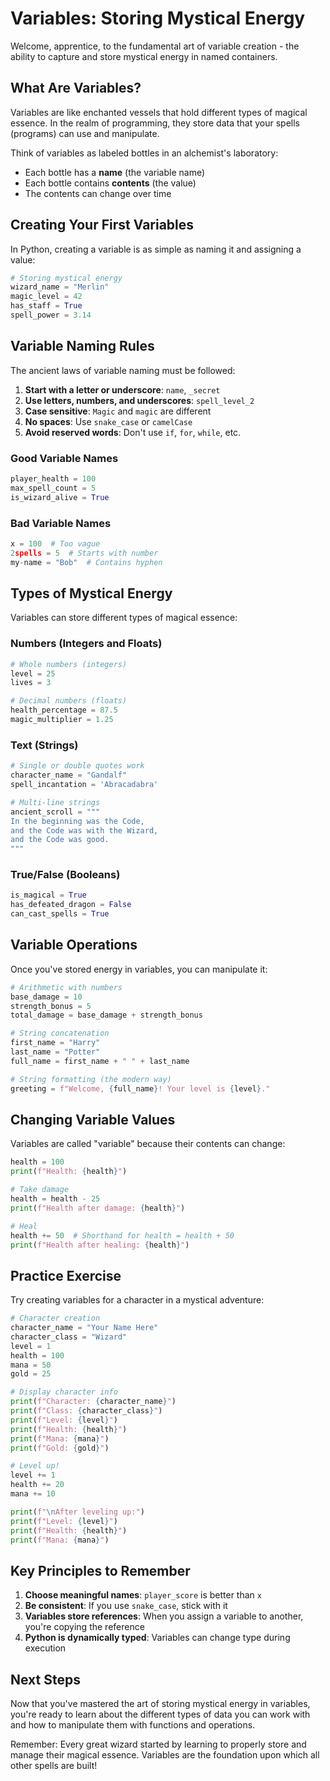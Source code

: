 # Variables: Storing Mystical Energy

Welcome, apprentice, to the fundamental art of variable creation - the ability to capture and store mystical energy in named containers.

## What Are Variables?

Variables are like enchanted vessels that hold different types of magical essence. In the realm of programming, they store data that your spells (programs) can use and manipulate.

Think of variables as labeled bottles in an alchemist's laboratory:
- Each bottle has a **name** (the variable name)
- Each bottle contains **contents** (the value)
- The contents can change over time

## Creating Your First Variables

In Python, creating a variable is as simple as naming it and assigning a value:

```python
# Storing mystical energy
wizard_name = "Merlin"
magic_level = 42
has_staff = True
spell_power = 3.14
```

## Variable Naming Rules

The ancient laws of variable naming must be followed:

1. **Start with a letter or underscore**: `name`, `_secret`
2. **Use letters, numbers, and underscores**: `spell_level_2`
3. **Case sensitive**: `Magic` and `magic` are different
4. **No spaces**: Use `snake_case` or `camelCase`
5. **Avoid reserved words**: Don't use `if`, `for`, `while`, etc.

### Good Variable Names
```python
player_health = 100
max_spell_count = 5
is_wizard_alive = True
```

### Bad Variable Names
```python
x = 100  # Too vague
2spells = 5  # Starts with number
my-name = "Bob"  # Contains hyphen
```

## Types of Mystical Energy

Variables can store different types of magical essence:

### Numbers (Integers and Floats)
```python
# Whole numbers (integers)
level = 25
lives = 3

# Decimal numbers (floats)
health_percentage = 87.5
magic_multiplier = 1.25
```

### Text (Strings)
```python
# Single or double quotes work
character_name = "Gandalf"
spell_incantation = 'Abracadabra'

# Multi-line strings
ancient_scroll = """
In the beginning was the Code,
and the Code was with the Wizard,
and the Code was good.
"""
```

### True/False (Booleans)
```python
is_magical = True
has_defeated_dragon = False
can_cast_spells = True
```

## Variable Operations

Once you've stored energy in variables, you can manipulate it:

```python
# Arithmetic with numbers
base_damage = 10
strength_bonus = 5
total_damage = base_damage + strength_bonus

# String concatenation
first_name = "Harry"
last_name = "Potter"
full_name = first_name + " " + last_name

# String formatting (the modern way)
greeting = f"Welcome, {full_name}! Your level is {level}."
```

## Changing Variable Values

Variables are called "variable" because their contents can change:

```python
health = 100
print(f"Health: {health}")

# Take damage
health = health - 25
print(f"Health after damage: {health}")

# Heal
health += 50  # Shorthand for health = health + 50
print(f"Health after healing: {health}")
```

## Practice Exercise

Try creating variables for a character in a mystical adventure:

```python
# Character creation
character_name = "Your Name Here"
character_class = "Wizard"
level = 1
health = 100
mana = 50
gold = 25

# Display character info
print(f"Character: {character_name}")
print(f"Class: {character_class}")
print(f"Level: {level}")
print(f"Health: {health}")
print(f"Mana: {mana}")
print(f"Gold: {gold}")

# Level up!
level += 1
health += 20
mana += 10

print(f"\nAfter leveling up:")
print(f"Level: {level}")
print(f"Health: {health}")
print(f"Mana: {mana}")
```

## Key Principles to Remember

1. **Choose meaningful names**: `player_score` is better than `x`
2. **Be consistent**: If you use `snake_case`, stick with it
3. **Variables store references**: When you assign a variable to another, you're copying the reference
4. **Python is dynamically typed**: Variables can change type during execution

## Next Steps

Now that you've mastered the art of storing mystical energy in variables, you're ready to learn about the different types of data you can work with and how to manipulate them with functions and operations.

Remember: Every great wizard started by learning to properly store and manage their magical essence. Variables are the foundation upon which all other spells are built!